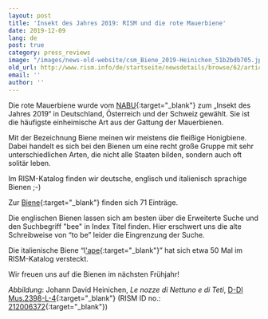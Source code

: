 ```yaml
---
layout: post
title: 'Insekt des Jahres 2019: RISM und die rote Mauerbiene'
date: 2019-12-09
lang: de
post: true
category: press_reviews
image: "/images/news-old-website/csm_Biene_2019-Heinichen_51b2bdb705.jpg"
old_url: http://www.rism.info/de/startseite/newsdetails/browse/62/article/64/insect-of-the-year-2019-red-mason-bee.html
email: ''
author: ''
---
```



Die rote Mauerbiene wurde vom [NABU](https://www.nabu.de/news/2018/11/25571.html){:target="_blank"} zum „Insekt des Jahres 2019“ in Deutschland, Österreich und der Schweiz gewählt. Sie ist die häufigste einheimische Art aus der Gattung der Mauerbienen.

Mit der Bezeichnung Biene meinen wir meistens die fleißige Honigbiene. Dabei handelt es sich bei den Bienen um eine recht große Gruppe mit sehr unterschiedlichen Arten, die nicht alle Staaten bilden, sondern auch oft solitär leben.

Im RISM-Katalog finden wir deutsche, englisch und italienisch sprachige Bienen ;-)

Zur [Biene](https://opac.rism.info/search?View=rism&q=biene){:target="_blank"} finden sich 71 Einträge.

Die englischen Bienen lassen sich am besten über die Erweiterte Suche und den Suchbegriff "bee" in Index Titel finden. Hier erschwert uns die alte Schreibweise von “to be” leider die Eingrenzung der Suche.

Die italienische Biene “l['ape](https://opac.rism.info/search?View=rism&q=l'ape){:target="_blank"}” hat sich etwa 50 Mal im RISM-Katalog versteckt.

Wir freuen uns auf die Bienen im nächsten Frühjahr!


_Abbildung_: Johann David Heinichen, _Le nozze di Nettuno e di Teti_, [D-Dl Mus.2398-L-4](https://digital.slub-dresden.de/werkansicht/dlf/126042/){:target="_blank"} (RISM ID no.: [212006372](https://opac.rism.info/search?id=212006372&View=rism){:target="_blank"})





<script type="text/javascript">var switchTo5x=true;</script><script type="text/javascript" src="http://w.sharethis.com/button/buttons.js"></script><script type="text/javascript">stLight.options({publisher: "9b601438-1ce1-49d8-bfd7-9cff5df54c17", doNotHash: false, doNotCopy: false, hashAddressBar: false});</script>